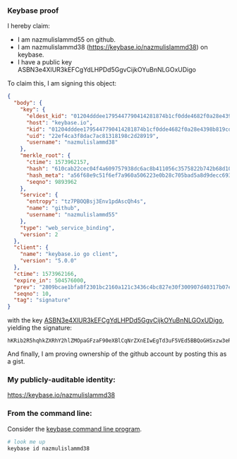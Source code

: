 
### Keybase proof

I hereby claim:

  * I am nazmulislammd55 on github.
  * I am nazmulislammd38 (https://keybase.io/nazmulislammd38) on keybase.
  * I have a public key ASBN3e4XlUR3kEFCgYdLHPDd5GgvCijkOYuBnNLGOxUDigo

To claim this, I am signing this object:

```json
{
  "body": {
    "key": {
      "eldest_kid": "01204dddee1795447790414281874b1cf0dde4682f0a28e4398b819cd2c63b15038a0a",
      "host": "keybase.io",
      "kid": "01204dddee1795447790414281874b1cf0dde4682f0a28e4398b819cd2c63b15038a0a",
      "uid": "22ef4ca3f8dac7ac81318198c2d28919",
      "username": "nazmulislammd38"
    },
    "merkle_root": {
      "ctime": 1573962157,
      "hash": "610cab22cec04f4a609757938dc6ac8b411056c3575822b742b68d102d5cb9f2854846e6444104e36b01cf8d17dc3ef0404d1526fe38841449406596f8b283cf",
      "hash_meta": "a56f68e9c51f6ef7a960a506223e0b28c705bad5a8d9decc6930446a75c760b8",
      "seqno": 9893962
    },
    "service": {
      "entropy": "tz7PBOQBsj3Env1pdAscQh4s",
      "name": "github",
      "username": "nazmulislammd55"
    },
    "type": "web_service_binding",
    "version": 2
  },
  "client": {
    "name": "keybase.io go client",
    "version": "5.0.0"
  },
  "ctime": 1573962166,
  "expire_in": 504576000,
  "prev": "2809bcae1bfa8f2301bc2160a121c3436c4bc827e30f300907d40317b07ef430",
  "seqno": 10,
  "tag": "signature"
}
```

with the key [ASBN3e4XlUR3kEFCgYdLHPDd5GgvCijkOYuBnNLGOxUDigo](https://keybase.io/nazmulislammd38), yielding the signature:

```
hKRib2R5hqhkZXRhY2hlZMOpaGFzaF90eXBlCqNrZXnEIwEgTd3uF5VEd5BBQoGHSxzw3eRoLwoo5DmLgZzSxjsVA4oKp3BheWxvYWTESpcCCsQgKAm8rhv6jyMBvCFgoSHDQ2xLyCfjDzAJB9QDF7B+9DDEIMrDGgEPXZnHlYIO8ZKD6C1+pXODXnTqBkpa7c5PAAbRAgHCo3NpZ8RAkFj7PuUxzFMQWp8R3au26vn6liytsdmP5On5EQ9Ocn4D3dUt62QfC5Z6UlsfvVmhLGEoKbhUsuNQ1AerI3qVDahzaWdfdHlwZSCkaGFzaIKkdHlwZQildmFsdWXEILQhtGmM20vsmgsflkZTMx8JU+x//P8el3GwUSDzU6+Xo3RhZ80CAqd2ZXJzaW9uAQ==

```

And finally, I am proving ownership of the github account by posting this as a gist.

### My publicly-auditable identity:

https://keybase.io/nazmulislammd38

### From the command line:

Consider the [keybase command line program](https://keybase.io/download).

```bash
# look me up
keybase id nazmulislammd38
```
